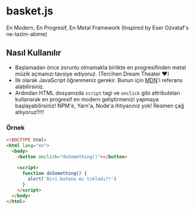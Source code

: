 # basket.js
En Modern, En Progresif, En Metal Framework (Inspired by Eser Ozvataf's ne-lazim-abime)

## Nasıl Kullanılır

- Başlamadan önce zorunlu olmamakla birlikte en progresifinden metal müzik açmanızı tavsiye ediyoruz. (Tercihen Dream Theater ♥)
- İlk olarak JavaScript öğrenmeniz gerekir. Bunun için [MDN](https://developer.mozilla.org/en-US/docs/Web/JavaScript)'i referans alabilirsiniz.
- Ardından HTML dosyanızda `script` tagi ve `onclick` gibi attributeları kullanarak en progresif en modern geliştirmenizi yapmaya başlayabilirsiniz! NPM'e, Yarn'a, Node'a ihtiyacınız yok! Resmen çağ atlıyoruz!!!!!

### Örnek

```html
<!DOCTYPE html>
<html lang="en">
  <body>
    <button onclick="doSomething()"></button>
    
    <script>
      function doSomething() {
        alert('Biri butona mı tıkladı?!')
      }
    </script>
  </body>
</html>
```
